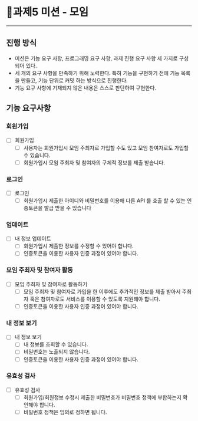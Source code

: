 # 🚀과제5 미션 - 모임

---
## 진행 방식
- 미션은 기능 요구 사항, 프로그래밍 요구 사항, 과제 진행 요구 사항 세 가지로 구성되어 있다.
- 세 개의 요구 사항을 만족하기 위해 노력한다. 특히 기능을 구현하기 전에 기능 목록을 만들고, 기능 단위로 커밋 하는 방식으로 진행한다.
- 기능 요구 사항에 기재되지 않은 내용은 스스로 판단하여 구현한다.

## 기능 요구사항
### 회원가입
- [ ] 회원가입
  - [ ] 사용자는 회원가입시 모임 주최자로 가입할 수도 있고 모임 참여자로도 가입할 수 있습니다.
  - [ ] 회원가입시 모임 주최자 및 참여자의 구체적 정보를 제출 받습니다.

### 로그인
- [ ] 로그인
  - [ ] 회원가입시 제출한 아이디와 비밀번호를 이용해 다른 API 를 호출 할 수 있는 인증토큰을 발급 받을 수 있습니다

### 업데이트
- [ ] 내 정보 업데이트
  - [ ] 회원가입시 제출한 정보를 수정할 수 있어야 합니다.
  - [ ] 인증토큰을 이용한 사용자 인증 과정이 있어야 합니다.

### 모임 주최자 및 참여자 활동
- [ ] 모임 주최자 및 참여자로 활동하기
  - [ ] 모임 주최자 및 참여자로 가입을 한 이후에도 추가적인 정보를 제출 받아서 주최자 혹은 참여자로도 서비스를 이용할 수 있도록 지원해야 합니다.
  - [ ] 인증토큰을 이용한 사용자 인증 과정이 있어야 합니다.

### 내 정보 보기
- [ ] 내 정보 보기
  - [ ] 내 정보를 조회할 수 있습니다.
  - [ ] 비밀번호는 노출되지 않습니다.
  - [ ] 인증토큰을 이용한 사용자 인증 과정이 있어야 합니다.

### 유효성 검사
- [ ] 유효성 검사
  - [ ] 회원가입/회원정보 수정시 제출한 비밀번호가 비밀번호 정책에 부합하는지 확인해야 합니다.
  - [ ] 비밀번호 정책은 임의로 정하면 됩니다.